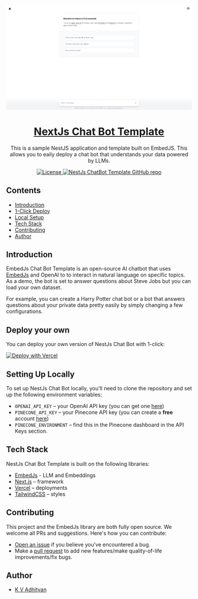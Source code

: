 <a href="https://gpt-chat-bot-nextjs.vercel.app">
  <img alt="Chat bot built with EmbedJs" src="/app/opengraph-image.png">
  <h1 align="center">NextJs Chat Bot Template</h1>
</a>

<p align="center">
  This is a sample NestJS application and template built on EmbedJS. This allows you to eaily deploy a chat bot that understands your data powered by LLMs.
</p>

<p align="center">
  <a href="https://github.com/llmembed/chat-bot-nextjs-template/blob/main/LICENSE">
    <img src="https://img.shields.io/github/license/llmembed/chat-bot-nextjs-template?label=license&logo=github&color=f80&logoColor=fff" alt="License" />
  </a>
  <a href="https://github.com/license/chat-bot-nextjs-template"><img src="https://img.shields.io/github/stars/license/chat-bot-nextjs-template?style=social" alt="NestJs ChatBot Template GitHub repo"></a>
</p>

## Contents

-   [Introduction](#introduction)
-   [1-Click Deploy](#deploy-your-own)
-   [Local Setup](#setting-up-locally)
-   [Tech Stack](#tech-stack)
-   [Contributing](#contributing)
-   [Author](#author)

## Introduction

EmbedJs Chat Bot Template is an open-source AI chatbot that uses [EmbedJs](https://github.com/llmembed/embedjs) and OpenAI to to interact in natural language on specific topics. As a demo, the bot is set to answer questions about Steve Jobs but you can load your own dataset.

For example, you can create a Harry Potter chat bot or a bot that answers questions about your private data pretty easily by simply changing a few configurations.

## Deploy your own

You can deploy your own version of NestJs Chat Bot with 1-click:

[![Deploy with Vercel](https://vercel.com/button)](https://vercel.com/new/clone?repository-url=https%3A%2F%2Fgithub.com%2Fllmembed%2Fchat-bot-nextjs-template&env=OPENAI_API_KEY,PINECONE_API_KEY,PINECONE_ENVIRONMENT&envDescription=OpenAPI%20and%20Pinecone%20both%20provide%20free%20accounts.%20Check%20the%20documentation%20link%20on%20how%20to%20get%20these%20access%20tokens.&envLink=https%3A%2F%2Fgithub.com%2Fllmembed%2Fchat-bot-nextjs-template%23readme&project-name=chat-bot&demo-title=Steve%20Jobs%20Example%20Chat%20Bot&demo-description=This%20example%20chat%20bot%20is%20trained%20to%20answer%20questions%20on%20Steve%20Jobs.%20&demo-url=https%3A%2F%2Fgpt-chat-bot-nextjs.vercel.app%2F&demo-image=https%3A%2F%2Favatars.githubusercontent.com%2Fu%2F138303766%3Fs%3D48%26v%3D4)

## Setting Up Locally

To set up NestJs Chat Bot locally, you'll need to clone the repository and set up the following environment variables:

-   `OPENAI_API_KEY` – your OpenAI API key (you can get one [here](https://platform.openai.com/account/api-keys))
-   `PINECONE_API_KEY` – your Pinecone API key (you can create a **free** account [here](https://www.pinecone.io/))
-   `PINECONE_ENVIRONMENT` – find this in the Pinecone dashboard in the API Keys section.

## Tech Stack

NestJs Chat Bot Template is built on the following libraries:

-   [EmbedJs](https://github.com/llmembed/embedjs) - LLM and Embeddings
-   [Next.js](https://nextjs.org/) – framework
-   [Vercel](https://vercel.com) – deployments
-   [TailwindCSS](https://tailwindcss.com/) – styles

## Contributing

This project and the EmbedJs library are both fully open source. We welcome all PRs and suggestions. Here's how you can contribute:

-   [Open an issue](https://github.com/llmembed/chat-bot-nextjs-template/issues) if you believe you've encountered a bug.
-   Make a [pull request](https://github.com/llmembed/chat-bot-nextjs-template/pull) to add new features/make quality-of-life improvements/fix bugs.

## Author

-   [K V Adhityan](https://adhityan.com/)
